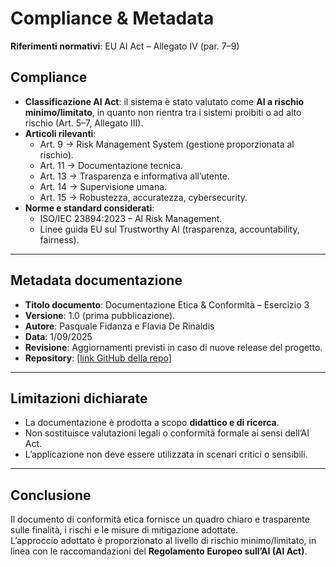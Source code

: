 # Compliance & Metadata

**Riferimenti normativi**: EU AI Act – Allegato IV (par. 7–9)

## Compliance
- **Classificazione AI Act**: il sistema è stato valutato come **AI a rischio minimo/limitato**, in quanto non rientra tra i sistemi proibiti o ad alto rischio (Art. 5–7, Allegato III).  
- **Articoli rilevanti**:
  - Art. 9 → Risk Management System (gestione proporzionata al rischio).  
  - Art. 11 → Documentazione tecnica.  
  - Art. 13 → Trasparenza e informativa all’utente.  
  - Art. 14 → Supervisione umana.  
  - Art. 15 → Robustezza, accuratezza, cybersecurity.  
- **Norme e standard considerati**:
  - ISO/IEC 23894:2023 – AI Risk Management.  
  - Linee guida EU sul Trustworthy AI (trasparenza, accountability, fairness).  

---

## Metadata documentazione
- **Titolo documento**: Documentazione Etica & Conformità – Esercizio 3  
- **Versione**: 1.0 (prima pubblicazione).  
- **Autore**: Pasquale Fidanza e Flavia De Rinaldis  
- **Data**: 1/09/2025 
- **Revisione**: Aggiornamenti previsti in caso di nuove release del progetto.  
- **Repository**: [\[link GitHub della repo\]  ](https://github.com/PasqualeFidanza/deposito_Fidanza/tree/26Agosto/26Agosto/Esercizio3/flow)

---

## Limitazioni dichiarate
- La documentazione è prodotta a scopo **didattico e di ricerca**.  
- Non sostituisce valutazioni legali o conformità formale ai sensi dell’AI Act.  
- L’applicazione non deve essere utilizzata in scenari critici o sensibili.  

---

## Conclusione
Il documento di conformità etica fornisce un quadro chiaro e trasparente sulle finalità, i rischi e le misure di mitigazione adottate.  
L’approccio adottato è proporzionato al livello di rischio minimo/limitato, in linea con le raccomandazioni del **Regolamento Europeo sull’AI (AI Act)**.
